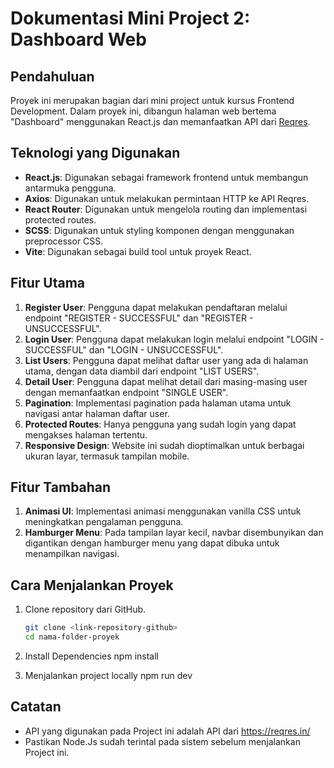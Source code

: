 # Dokumentasi Mini Project 2: Dashboard Web

## Pendahuluan

Proyek ini merupakan bagian dari mini project untuk kursus Frontend Development. Dalam proyek ini, dibangun halaman web bertema "Dashboard" menggunakan React.js dan memanfaatkan API dari [Reqres](https://reqres.in/).

## Teknologi yang Digunakan

- **React.js**: Digunakan sebagai framework frontend untuk membangun antarmuka pengguna.
- **Axios**: Digunakan untuk melakukan permintaan HTTP ke API Reqres.
- **React Router**: Digunakan untuk mengelola routing dan implementasi protected routes.
- **SCSS**: Digunakan untuk styling komponen dengan menggunakan preprocessor CSS.
- **Vite**: Digunakan sebagai build tool untuk proyek React.

## Fitur Utama

1. **Register User**: Pengguna dapat melakukan pendaftaran melalui endpoint "REGISTER - SUCCESSFUL" dan "REGISTER - UNSUCCESSFUL".
2. **Login User**: Pengguna dapat melakukan login melalui endpoint "LOGIN - SUCCESSFUL" dan "LOGIN - UNSUCCESSFUL".
3. **List Users**: Pengguna dapat melihat daftar user yang ada di halaman utama, dengan data diambil dari endpoint "LIST USERS".
4. **Detail User**: Pengguna dapat melihat detail dari masing-masing user dengan memanfaatkan endpoint "SINGLE USER".
5. **Pagination**: Implementasi pagination pada halaman utama untuk navigasi antar halaman daftar user.
6. **Protected Routes**: Hanya pengguna yang sudah login yang dapat mengakses halaman tertentu.
7. **Responsive Design**: Website ini sudah dioptimalkan untuk berbagai ukuran layar, termasuk tampilan mobile.

## Fitur Tambahan

1. **Animasi UI**: Implementasi animasi menggunakan vanilla CSS untuk meningkatkan pengalaman pengguna.
2. **Hamburger Menu**: Pada tampilan layar kecil, navbar disembunyikan dan digantikan dengan hamburger menu yang dapat dibuka untuk menampilkan navigasi.

## Cara Menjalankan Proyek
1. Clone repository dari GitHub.
   ```bash
   git clone <link-repository-github>
   cd nama-folder-proyek

2. Install Dependencies
   npm install

3. Menjalankan project locally
   npm run dev

## Catatan
   - API yang digunakan pada Project ini adalah API dari https://reqres.in/
   - Pastikan Node.Js sudah terintal pada sistem sebelum menjalankan Project ini.